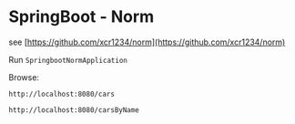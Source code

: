 # SpringBoot - Norm 

see [https://github.com/xcr1234/norm](https://github.com/xcr1234/norm)

Run `SpringbootNormApplication`

Browse:

`http://localhost:8080/cars`

`http://localhost:8080/carsByName`